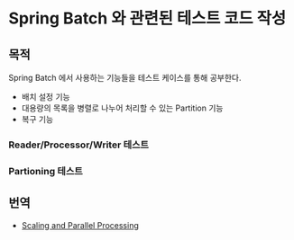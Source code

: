 # Spring Batch 와 관련된 테스트 코드 작성

## 목적

Spring Batch 에서 사용하는 기능들을 테스트 케이스를 통해 공부한다.
- 배치 설정 기능
- 대용량의 목록을 병렬로 나누어 처리할 수 있는 Partition 기능
- 복구 기능

### Reader/Processor/Writer 테스트
### Partioning 테스트

## 번역

- [Scaling and Parallel Processing](/documents/scaling-and-parallel-processing.md)
